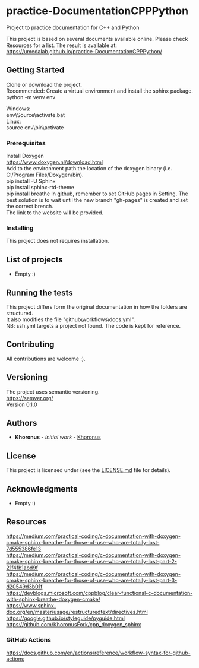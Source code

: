 # practice-DocumentationCPPPython
Project to practice documentation for C++ and Python

This project is based on several documents available online. Please check Resources for a list.
The result is available at:  
https://umedalab.github.io/practice-DocumentationCPPPython/  

## Getting Started

Clone or download the project.  
Recommended: Create a virtual environment and install the sphinx package.  
python -m venv env  

Windows:  
env\Source\activate.bat  
Linux:  
source env\bin\activate  

### Prerequisites

Install Doxygen  
https://www.doxygen.nl/download.html  
Add to the environment path the location of the doxygen binary (i.e. C:/Program Files/Doxygen/bin).  
pip install -U Sphinx  
pip install sphinx-rtd-theme  
pip install breathe
In github, remember to set GitHub pages in Setting. The best solution is to wait until the new branch "gh-pages" is created and set the correct brench.  
The link to the website will be provided.  

### Installing

This project does not requires installation.  

## List of projects

* Empty :)  

## Running the tests

This project differs form the original documentation in how the folders are structured.  
It also modifies the file "github\workflows\docs.yml".  
NB: ssh.yml targets a project not found. The code is kept for reference.  

## Contributing

All contributions are welcome :).

## Versioning

The project uses semantic versioning.  
https://semver.org/  
Version 0.1.0  

## Authors

* **Khoronus** - *Initial work* - [Khoronus](https://github.com/Khoronus)

## License

This project is licensed under (see the [LICENSE.md](LICENSE.md) file for details).

## Acknowledgments

* Empty :)


## Resources  

https://medium.com/practical-coding/c-documentation-with-doxygen-cmake-sphinx-breathe-for-those-of-use-who-are-totally-lost-7d555386fe13  
https://medium.com/practical-coding/c-documentation-with-doxygen-cmake-sphinx-breathe-for-those-of-use-who-are-totally-lost-part-2-21f4fb1abd9f  
https://medium.com/practical-coding/c-documentation-with-doxygen-cmake-sphinx-breathe-for-those-of-use-who-are-totally-lost-part-3-d20549d3b01f  
https://devblogs.microsoft.com/cppblog/clear-functional-c-documentation-with-sphinx-breathe-doxygen-cmake/  
https://www.sphinx-doc.org/en/master/usage/restructuredtext/directives.html  
https://google.github.io/styleguide/pyguide.html  
https://github.com/KhoronusFork/cpp_doxygen_sphinx  

### GitHub Actions

https://docs.github.com/en/actions/reference/workflow-syntax-for-github-actions  